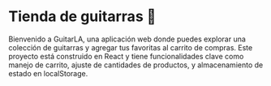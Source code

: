 # Tienda de guitarras 🎸

Bienvenido a GuitarLA, una aplicación web donde puedes explorar una colección de guitarras y agregar tus favoritas al carrito de compras. Este proyecto está construido en React y tiene funcionalidades clave como manejo de carrito, ajuste de cantidades de productos, y almacenamiento de estado en localStorage.


